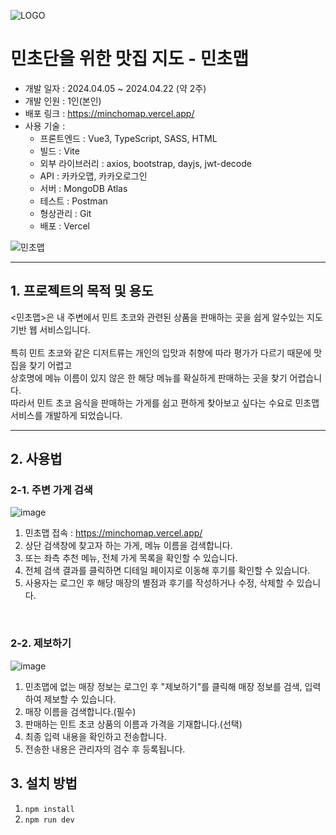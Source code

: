 
![LOGO](https://github.com/SSkkky/MinchoMap/assets/125051373/7508db0d-cb68-472d-b55f-36a4f025c37b)

# 민초단을 위한 맛집 지도 - 민초맵
- 개발 일자 : 2024.04.05 ~ 2024.04.22 (약 2주)
- 개발 인원 : 1인(본인)
- 배포 링크 : https://minchomap.vercel.app/
- 사용 기술 :
  - 프론트엔드 : Vue3, TypeScript, SASS, HTML
  - 빌드 : Vite
  - 외부 라이브러리 : axios, bootstrap, dayjs, jwt-decode
  - API : 카카오맵, 카카오로그인
  - 서버 : MongoDB Atlas
  - 테스트 : Postman
  - 형상관리 : Git
  - 배포 : Vercel

![민초맵](https://github.com/SSkkky/MinchoMap/assets/125051373/4471f1e4-4c2f-409a-b926-288a5dc74a52)

---
## 1. 프로젝트의 목적 및 용도
<p><민초맵>은 내 주변에서 민트 초코와 관련된 상품을 판매하는 곳을 쉽게 알수있는 지도기반 웹 서비스입니다.
<br><br>
특히 민트 초코와 같은 디저트류는 개인의 입맛과 취향에 따라 평가가 다르기 때문에 맛집을 찾기 어렵고<br>
상호명에 메뉴 이름이 있지 않은 한 해당 메뉴를 확실하게 판매하는 곳을 찾기 어렵습니다.<br>
따라서 민트 초코 음식을 판매하는 가게를 쉽고 편하게 찾아보고 싶다는 수요로 민초맵 서비스를 개발하게 되었습니다.<p>

---
## 2. 사용법

### 2-1. 주변 가게 검색
![image](https://github.com/SSkkky/MinchoMap/assets/125051373/07f96b72-cf93-4d49-bc8f-4fdf33b93a22)
1) 민초맵 접속 : https://minchomap.vercel.app/
2) 상단 검색창에 찾고자 하는 가게, 메뉴 이름을 검색합니다.
3) 또는 좌측 추천 메뉴, 전체 가게 목록을 확인할 수 있습니다.
4) 전체 검색 결과를 클릭하면 디테일 페이지로 이동해 후기를 확인할 수 있습니다.
5) 사용자는 로그인 후 해당 매장의 별점과 후기를 작성하거나 수정, 삭제할 수 있습니다.
<br>

### 2-2. 제보하기

![image](https://github.com/SSkkky/MinchoMap/assets/125051373/c3fa49af-9891-4bdf-a3f8-41259ffb8c9f)

1) 민초맵에 없는 매장 정보는 로그인 후 "제보하기"를 클릭해 매장 정보를 검색, 입력하여 제보할 수 있습니다.
2) 매장 이름을 검색합니다.(필수)
3) 판매하는 민트 초코 상품의 이름과 가격을 기재합니다.(선택)
4) 최종 입력 내용을 확인하고 전송합니다.
5) 전송한 내용은 관리자의 검수 후 등록됩니다.

## 3. 설치 방법
1) `npm install`
2) `npm run dev`
